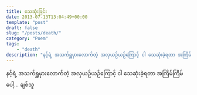 ```yaml
---
title: သေဆုံးခြင်း
date: 2013-07-13T13:04:49+00:00
template: "post"  
draft: false  
slug: "/posts/death/"  
category: "Poem"
tags:
    - "death"
description: "နင့်ရဲ့ အသက်ရှူမှားလောက်တဲ့ အလှယဉ်ယဉ်ကြောင့် ငါ သေဆုံးခဲ့ရတာ အကြိမ်ကြိမ်ပေါ့… ချစ်သူ"
---
```

နင့်ရဲ့ အသက်ရှူမှားလောက်တဲ့ အလှယဉ်ယဉ်ကြောင့် ငါ သေဆုံးခဲ့ရတာ အကြိမ်ကြိမ်ပေါ့… ချစ်သူ